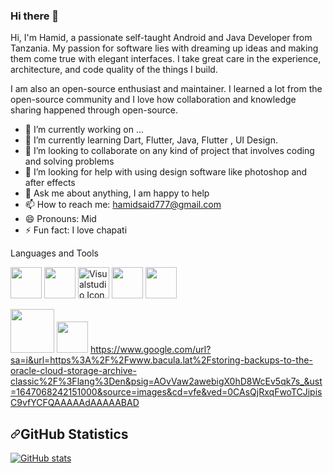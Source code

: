 ### Hi there 👋
Hi, I'm Hamid, a passionate self-taught Android and Java Developer from Tanzania. My passion for software lies with dreaming up ideas and making them come true with elegant interfaces. I take great care in the experience, architecture, and code quality of the things I build.


I am also an open-source enthusiast and maintainer. I learned a lot from the open-source community and I love how collaboration and knowledge sharing happened through open-source.

- 🔭 I’m currently working on ...
- 🌱 I’m currently learning Dart, Flutter, Java, Flutter , UI Design.
- 👯 I’m looking to collaborate on any kind of project that involves coding and solving problems
- 🤔 I’m looking for help with using design software like photoshop and after effects
- 💬 Ask me about anything, I am happy to help
- 📫 How to reach me: hamidsaid777@gmail.com
- 😄 Pronouns: Mid
- ⚡ Fun fact: I love chapati

Languages and Tools
<p dir="auto"><a target="_blank" rel="noopener noreferrer" href="https://github.com/abranhe/programming-languages-logos/blob/master/src/java/java.svg"><img height="50" src="https://github.com/abranhe/programming-languages-logos/raw/master/src/java/java.svg" style="max-width: 100%;"></a>    
  <a target="_blank" rel="noopener noreferrer" href="https://github.com/abranhe/programming-languages-logos/blob/master/src/kotlin/kotlin.svg"><img height="50" src="https://github.com/abranhe/programming-languages-logos/raw/master/src/kotlin/kotlin.svg" style="max-width: 100%;"></a> 
  <atarget="_blank"rel="noopenernoreferrer"href="https://camo.githubusercontent.com/0b49b01170367a155f08e3007b7343de0a558a41753bf3cc20259c38506ebe0a/68747470733a2f2f63646e2e69636f6e73636f75742e636f6d2f69636f6e2f667265652f706e672d3235362f76697375616c73747564696f2d312d313137343936342e706e67"><img height="50" src="https://camo.githubusercontent.com/0b49b01170367a155f08e3007b7343de0a558a41753bf3cc20259c38506ebe0a/68747470733a2f2f63646e2e69636f6e73636f75742e636f6d2f69636f6e2f667265652f706e672d3235362f76697375616c73747564696f2d312d313137343936342e706e67" alt="Visualstudio Icon" data-canonical-src="https://cdn.iconscout.com/icon/free/png-256/visualstudio-1-1174964.png" style="max-width: 100%;"></a>  
  <a target="_blank" rel="noopener noreferrer" href="https://camo.githubusercontent.com/aa0fa8639e698cdcbb949b182f6c899d9bbf8776a114ef60f364b039e3275296/68747470733a2f2f75706c6f61642e77696b696d656469612e6f72672f77696b6970656469612f726f2f7468756d622f362f36322f4d7953514c2e7376672f3132303070782d4d7953514c2e7376672e706e67"><img height="50" src="https://camo.githubusercontent.com/aa0fa8639e698cdcbb949b182f6c899d9bbf8776a114ef60f364b039e3275296/68747470733a2f2f75706c6f61642e77696b696d656469612e6f72672f77696b6970656469612f726f2f7468756d622f362f36322f4d7953514c2e7376672f3132303070782d4d7953514c2e7376672e706e67" data-canonical-src="https://upload.wikimedia.org/wikipedia/ro/thumb/6/62/MySQL.svg/1200px-MySQL.svg.png" style="max-width: 100%;"></a>  
  <a target="_blank" rel="noopener noreferrer" href="https://camo.githubusercontent.com/bb1e9886150d04aa754cf69589aa360485586eef1a5a223a8a2a2594f7403ead/68747470733a2f2f75706c6f61642e77696b696d656469612e6f72672f77696b6970656469612f636f6d6d6f6e732f7468756d622f332f33382f53514c6974653337302e7376672f3132303070782d53514c6974653337302e7376672e706e67"><img height="50" src="https://camo.githubusercontent.com/bb1e9886150d04aa754cf69589aa360485586eef1a5a223a8a2a2594f7403ead/68747470733a2f2f75706c6f61642e77696b696d656469612e6f72672f77696b6970656469612f636f6d6d6f6e732f7468756d622f332f33382f53514c6974653337302e7376672f3132303070782d53514c6974653337302e7376672e706e67" data-canonical-src="https://upload.wikimedia.org/wikipedia/commons/thumb/3/38/SQLite370.svg/1200px-SQLite370.svg.png" style="max-width: 100%;"></a> 
 
  <a target="_blank" rel="noopener noreferrer" href="https://camo.githubusercontent.com/4941fcc9ec67c9140a88ae371985ae06d62e1cdfa781ebf342a77b27ca3a9d46/68747470733a2f2f322e62702e626c6f6773706f742e636f6d2f2d747a6d317477595f454e4d2f586c43527549305a6b52492f41414141414141414f736f2f426d4e4f55414e5857787763357677736c4e773357706a72446c67733950757751434c63424741735948512f73313630302f706173746564253242696d616765253242302e706e67"><img height="70" src="https://camo.githubusercontent.com/4941fcc9ec67c9140a88ae371985ae06d62e1cdfa781ebf342a77b27ca3a9d46/68747470733a2f2f322e62702e626c6f6773706f742e636f6d2f2d747a6d317477595f454e4d2f586c43527549305a6b52492f41414141414141414f736f2f426d4e4f55414e5857787763357677736c4e773357706a72446c67733950757751434c63424741735948512f73313630302f706173746564253242696d616765253242302e706e67" data-canonical-src="https://2.bp.blogspot.com/-tzm1twY_ENM/XlCRuI0ZkRI/AAAAAAAAOso/BmNOUANXWxwc5vwslNw3WpjrDlgs9PuwQCLcBGAsYHQ/s1600/pasted%2Bimage%2B0.png" style="max-width: 100%;"></a>
  <a target="_blank" rel="noopener noreferrer" href="https://camo.githubusercontent.com/cd703afbd72dc9577b10cfd0350d52e7ea02b80f41873227809d35a7ba495c36/68747470733a2f2f6d69726f2e6d656469756d2e636f6d2f6d61782f313030302f312a696c433241717035735a6431776930436f70443148772e706e67"><img height="50" src="https://camo.githubusercontent.com/cd703afbd72dc9577b10cfd0350d52e7ea02b80f41873227809d35a7ba495c36/68747470733a2f2f6d69726f2e6d656469756d2e636f6d2f6d61782f313030302f312a696c433241717035735a6431776930436f70443148772e706e67" data-canonical-src="https://miro.medium.com/max/1000/1*ilC2Aqp5sZd1wi0CopD1Hw.png" style="max-width: 100%;"></a>
  https://www.google.com/url?sa=i&url=https%3A%2F%2Fwww.bacula.lat%2Fstoring-backups-to-the-oracle-cloud-storage-archive-classic%2F%3Flang%3Den&psig=AOvVaw2awebigX0hD8WcEv5qk7s_&ust=1647068242151000&source=images&cd=vfe&ved=0CAsQjRxqFwoTCJipisC9vfYCFQAAAAAdAAAAABAD
</p>

<h2 dir="auto"><a id="user-content-github-statistics" class="anchor" aria-hidden="true" href="#github-statistics"><svg class="octicon octicon-link" viewBox="0 0 16 16" version="1.1" width="16" height="16" aria-hidden="true"><path fill-rule="evenodd" d="M7.775 3.275a.75.75 0 001.06 1.06l1.25-1.25a2 2 0 112.83 2.83l-2.5 2.5a2 2 0 01-2.83 0 .75.75 0 00-1.06 1.06 3.5 3.5 0 004.95 0l2.5-2.5a3.5 3.5 0 00-4.95-4.95l-1.25 1.25zm-4.69 9.64a2 2 0 010-2.83l2.5-2.5a2 2 0 012.83 0 .75.75 0 001.06-1.06 3.5 3.5 0 00-4.95 0l-2.5 2.5a3.5 3.5 0 004.95 4.95l1.25-1.25a.75.75 0 00-1.06-1.06l-1.25 1.25a2 2 0 01-2.83 0z"></path></svg></a>GitHub Statistics</h2>
<a target="_blank" rel="noopener noreferrer" href="https://camo.githubusercontent.com/7b68005b8a777d10747c9ff088a86a45ae6dd7995ae368f63da855bc91ca8716/68747470733a2f2f6769746875622d726561646d652d73746174732e76657263656c2e6170702f6170693f757365726e616d653d7573656261737469616e3937267468656d653d616c676f6c69612673686f775f69636f6e733d74727565"><img src="https://camo.githubusercontent.com/7b68005b8a777d10747c9ff088a86a45ae6dd7995ae368f63da855bc91ca8716/68747470733a2f2f6769746875622d726561646d652d73746174732e76657263656c2e6170702f6170693f757365726e616d653d7573656261737469616e3937267468656d653d616c676f6c69612673686f775f69636f6e733d74727565" alt="GitHub stats" data-canonical-src="https://github-readme-stats.vercel.app/api?username=usebastian97&amp;theme=algolia&amp;show_icons=true" style="max-width: 100%;"></a>
